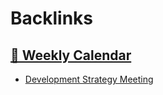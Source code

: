 
# Backlinks
## [  📅  Weekly Calendar](<  📅  Weekly Calendar.md>)
- [Development Strategy Meeting](<Development Strategy Meeting.md>)

